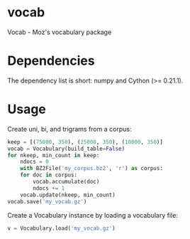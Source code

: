 
vocab
=====
Vocab - Moz's vocabulary package

Dependencies
============
The dependency list is short: numpy and Cython (>= 0.21.1).

Usage
=====

Create uni, bi, and trigrams from a corpus:

```python
keep = [(75000, 350), (25000, 350), (10000, 350)]
vocab = Vocabulary(build_table=False)
for nkeep, min_count in keep:
    ndocs = 0
    with BZ2File('my_corpus.bz2', 'r') as corpus:
    for doc in corpus:
        vocab.accumulate(doc)
        ndocs += 1
    vocab.update(nkeep, min_count)
vocab.save('my_vocab.gz')
```

Create a Vocabulary instance by loading a vocabulary file:

```python
v = Vocabulary.load('my_vocab.gz')
```

